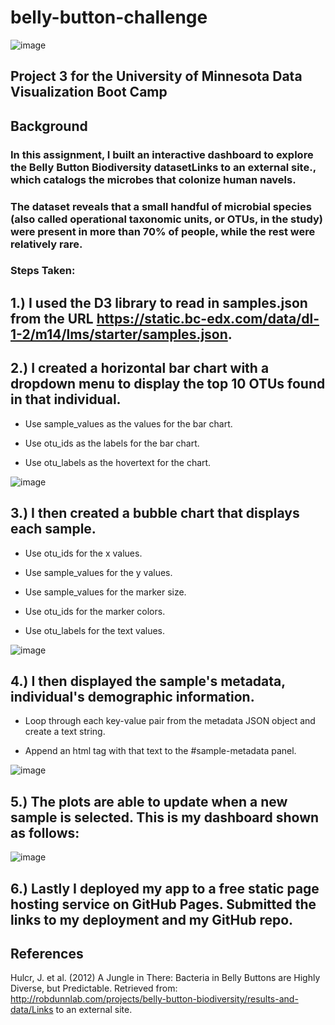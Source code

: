 # belly-button-challenge
![image](https://github.com/user-attachments/assets/d6de73d4-dfb2-4e22-b0c2-129e04111237)

## Project 3 for the University of Minnesota Data Visualization Boot Camp


## Background
### In this assignment, I built an interactive dashboard to explore the Belly Button Biodiversity datasetLinks to an external site., which catalogs the microbes that colonize human navels.

### The dataset reveals that a small handful of microbial species (also called operational taxonomic units, or OTUs, in the study) were present in more than 70% of people, while the rest were relatively rare.


### Steps Taken:

## 1.) I used the D3 library to read in samples.json from the URL https://static.bc-edx.com/data/dl-1-2/m14/lms/starter/samples.json.

## 2.) I created a horizontal bar chart with a dropdown menu to display the top 10 OTUs found in that individual.

  * Use sample_values as the values for the bar chart.

  * Use otu_ids as the labels for the bar chart.

  * Use otu_labels as the hovertext for the chart.

![image](https://github.com/user-attachments/assets/0c96f50e-c233-45cf-99ac-c89ea7bd51e1)

## 3.) I then created a bubble chart that displays each sample.

  * Use otu_ids for the x values.

  * Use sample_values for the y values.

  * Use sample_values for the marker size.

  * Use otu_ids for the marker colors.

  * Use otu_labels for the text values.

![image](https://github.com/user-attachments/assets/85be3ef5-dfce-4942-bc2f-b4c5c001c738)

## 4.) I then displayed the sample's metadata, individual's demographic information.

  * Loop through each key-value pair from the metadata JSON object and create a text string.

  * Append an html tag with that text to the #sample-metadata panel.

![image](https://github.com/user-attachments/assets/3d5ec599-d3a6-4a2c-bfcd-136f0cae4697)

## 5.) The plots are able to update when a new sample is selected. This is my dashboard shown as follows:
![image](https://github.com/user-attachments/assets/cbf0749c-9735-48f9-adab-91252895882f)

## 6.) Lastly I deployed my app to a free static page hosting service on GitHub Pages. Submitted the links to my deployment and my GitHub repo. 















































## References
Hulcr, J. et al. (2012) A Jungle in There: Bacteria in Belly Buttons are Highly Diverse, but Predictable. Retrieved from: http://robdunnlab.com/projects/belly-button-biodiversity/results-and-data/Links to an external site.




